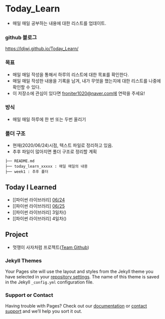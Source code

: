 # Today_Learn
 - 매일 매일 공부하는 내용에 대한 리스트를 업데이트.

### github 블로그
https://ldjwj.github.io/Today_Learn/


### 목표
 - 매일 매일 작성을 통해서 하루의 리스트에 대한 목표를 확인한다.
 - 매일 매일 작성한 내용을 기록을 남겨, 내가 무엇을 했는지에 대한 리스트를 나중에 확인할 수 있다.
 - 이 저장소에 관심이 있다면 froniter1020@naver.com에 연락을 주세요!

### 방식
 - 매일 매일 하루에 한 번 또는 두번 올리기

### 폴더 구조
 - 현재(2020/06/24)시점, 텍스트 파일로 정리하고 있음.
 - 추후 파일이 많아지면 폴더 구조로 정리할 계획
   
```
├── README.md
├── today_learn_xxxxx : 매일 매일의 내용
├── week1 : 추후 폴더 
```

## Today I Learned

- [[파이썬 라이브러리] [06/24](https://ldjwj.github.io/Today_Learn/20210624.txt)
- [[파이썬 라이브러리] [06/25](https://ldjwj.github.io/Today_Learn/20210625.txt)
- [[파이썬 라이브러리] 3일차()
- [[파이썬 라이브러리] 4일차()


## Project
- 멋쟁이 사자처럼 프로젝트([Team Github](https://github.com/nayoung5859/covid19_team2))


### Jekyll Themes
Your Pages site will use the layout and styles from the Jekyll theme you have selected in your [repository settings](https://github.com/cyanred9/studypolio/settings). The name of this theme is saved in the Jekyll `_config.yml` configuration file.

### Support or Contact

Having trouble with Pages? Check out our [documentation](https://docs.github.com/categories/github-pages-basics/) or [contact support](https://github.com/contact) and we’ll help you sort it out.
